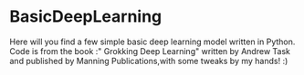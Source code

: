 # BasicDeepLearning
Here will you find a few simple basic deep learning model written in Python. 
Code is from the book :" Grokking Deep Learning" written by Andrew Task and published by Manning Publications,with some tweaks by my hands! :)
